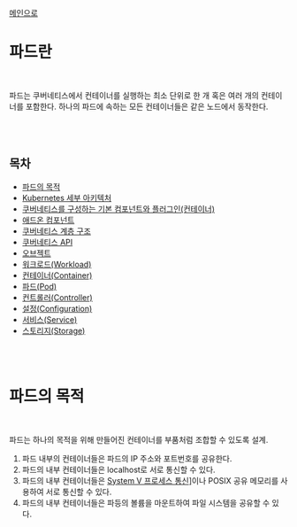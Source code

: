 <a href="https://github.com/och5351/cluster#readme">메인으로</a>

<a id="home1"></a>

# 파드란

<br>

파드는 쿠버네티스에서 컨테이너를 실행하는 최소 단위로 한 개 혹은 여러 개의 컨테이너를 포함한다.
하나의 파드에 속하는 모든 컨테이너들은 같은 노드에서 동작한다.

<br><br>

## 목차

- [파드의 목적](#1)
- [Kubernetes 세부 아키텍처](#2)
- [쿠버네티스를 구성하는 기본 컴포넌트와 플러그인(컨테이너)](#3)
- [애드온 컴포넌트](#4)
- [쿠버네티스 계층 구조](#5)
- [쿠버네티스 API](#6)
- [오브젝트](#7)
- [워크로드(Workload)](#8)
- [컨테이너(Container)](#9)
- [파드(Pod)](#10)
- [컨트롤러(Controller)](#11)
- [설정(Configuration)](#12)
- [서비스(Service)](#13)
- [스토리지(Storage)](#14)


<br><br>
<a id="1"></a> 

# 파드의 목적

<br>

파드는 하나의 목적을 위해 만들어진 컨테이너를 부품처럼 조합할 수 있도록 설계.

1. 파드 내부의 컨테이너들은 파드의 IP 주소와 포트번호를 공유한다.
2. 파드의 내부 컨테이너들은 localhost로 서로 통신할 수 있다.
3. 파드의 내부 컨테이너들은 <a href="https://wiki.kldp.org/HOWTO/html/Secure-Programs-HOWTO/sysv-ipc.html">System V 프로세스 통신]</a>이나 POSIX 공유 메모리를 사용하여 서로 통신할 수 있다.
4. 파드의 내부 컨테이너들은 파등의 볼륨을 마운트하여 파일 시스템을 공유할 수 있다.